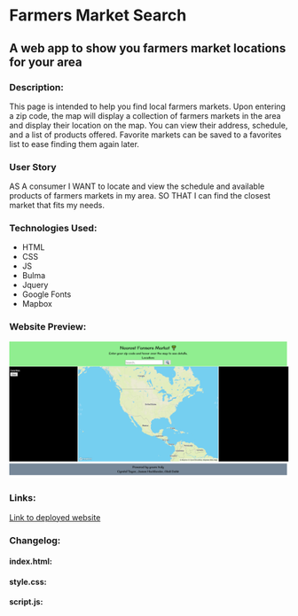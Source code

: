 # Farmers Market Search
## A web app to show you farmers market locations for your area

### Description:
This page is intended to help you find local farmers markets. Upon entering a zip code, the map will display a collection of farmers markets in the area and display their location on the map. You can view their address, schedule, and a list of products offered. Favorite markets can be saved to a favorites list to ease finding them again later.

### User Story
AS A consumer
I WANT to locate and view the schedule and available products of farmers markets in my area.
SO THAT I can find the closest market that fits my needs.

### Technologies Used:
- HTML
- CSS
- JS
- Bulma
- Jquery
- Google Fonts
- Mapbox

### Website Preview:
![Image of website preview](./assets/preview.png)<br>

### Links:
[Link to deployed website](https://monsaltus.github.io/Farmers-Market-Search/)

### Changelog:
#### index.html:
#### style.css:
#### script.js: